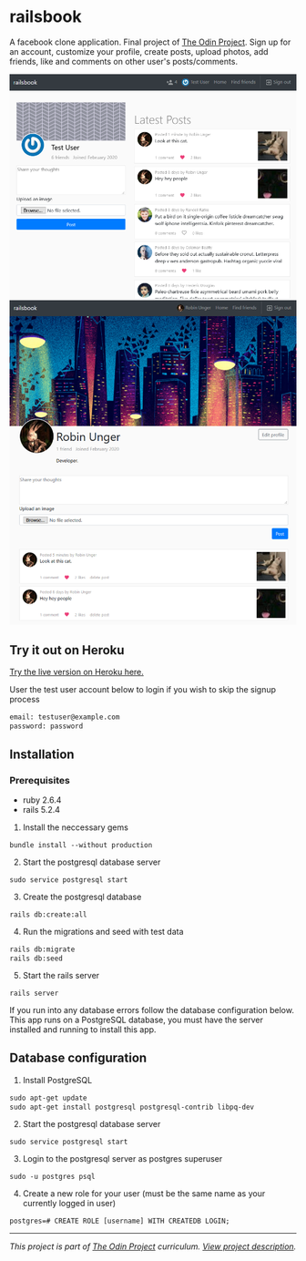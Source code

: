 # railsbook
A facebook clone application. Final project of [The Odin Project](https://www.theodinproject.com/lessons/final-project). Sign up for an account, customize your profile, create posts, upload photos, add friends, like and comments on other user's posts/comments.

![home page preview](https://github.com/Somniloquist/railsbook/blob/master/public/home.png)
![user page preview](https://github.com/Somniloquist/railsbook/blob/master/public/user.png)

## Try it out on Heroku
[Try the live version on Heroku here.](https://railsbook-00001.herokuapp.com/)

User the test user account below to login if you wish to skip the signup process
```
email: testuser@example.com
password: password
```

## Installation
### Prerequisites
- ruby 2.6.4
- rails 5.2.4

1. Install the neccessary gems
```
bundle install --without production
```
2. Start the postgresql database server
```
sudo service postgresql start
```
3. Create the postgresql database
```
rails db:create:all
```
4. Run the migrations and seed with test data
```
rails db:migrate
rails db:seed
```
5. Start the rails server
```
rails server
```

If you run into any database errors follow the database configuration below. This app runs on a PostgreSQL database, you must have the server installed and running to install this app.

## Database configuration
 1. Install PostgreSQL
 ```
 sudo apt-get update
 sudo apt-get install postgresql postgresql-contrib libpq-dev
 ```
 2. Start the postgresql database server
 ```
 sudo service postgresql start
 ```
 3. Login to the postgresql server as postgres superuser
 ```
 sudo -u postgres psql
 ```
 4. Create a new role for your user (must be the same name as your currently logged in user)
 ```
 postgres=# CREATE ROLE [username] WITH CREATEDB LOGIN;
 ```

---
_This project is part of [The Odin Project](https://www.theodinproject.com/) curriculum. [View project description](https://www.theodinproject.com/lessons/final-project)._
